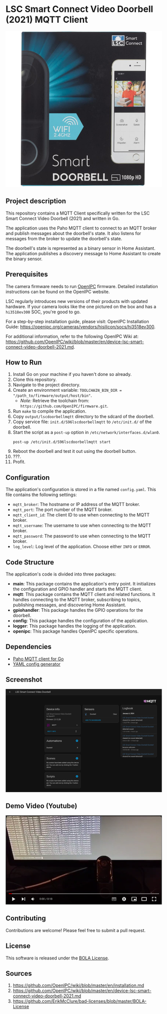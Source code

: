 # LSC Smart Connect Video Doorbell (2021) MQTT Client

![](images/lscdoorbellbox.jpg)

## Project description

This repository contains a MQTT Client specifically written for the LSC Smart Connect Video Doorbell (2021) and written in Go.

The application uses the Paho MQTT client to connect to an MQTT broker and publish messages about the doorbell's state. It also listens for messages from the broker to update the doorbell's state.

The doorbell's state is represented as a binary sensor in Home Assistant. The application publishes a discovery message to Home Assistant to create the binary sensor.

## Prerequisites

The camera firmware needs to run [OpenIPC](https://openipc.org) firmware. Detailed installation instructions can be found on the OpenIPC website.

LSC regularly introduces new versions of their products with updated hardware. If your camera looks like the one pictured on the box and has a `hi3518ev300` SOC, you're good to go.

For a step-by-step installation guide, please visit: OpenIPC Installation Guide: https://openipc.org/cameras/vendors/hisilicon/socs/hi3518ev300.

For additional information, refer to the following OpenIPC Wiki at: https://github.com/OpenIPC/wiki/blob/master/en/device-lsc-smart-connect-video-doorbell-2021.md.

## How to Run

1. Install Go on your machine if you haven't done so already.
2. Clone this repository.
3. Navigate to the project directory.
4. Create an environment variable: `TOOLCHAIN_BIN_DIR = "/path_to/firmware/output/host/bin"`.
    * *Note:* Retrieve the toolchain from: `https://github.com/OpenIPC/firmware.git`.
5. Run `make` to compile the application.
6. Copy `output/lscdoorbellmqtt` directory to the sdcard of the doorbell.
7. Copy service file: `init.d/S96lscdoorbellmqtt` to `/etc/init.d/` of the doorbell.
8. Start the script as a `post-up` option in `/etc/network/interfaces.d/wlan0`.
    ```
    post-up /etc/init.d/S96lscdoorbellmqtt start
    ```
9. Reboot the doorbell and test it out using the doorbell button.
10. ???.
11. Profit.

## Configuration

The application's configuration is stored in a file named `config.yaml`. This file contains the following settings:

- `mqtt_broker`: The hostname or IP address of the MQTT broker.
- `mqtt_port`: The port number of the MQTT broker.
- `mqtt_client_id`: The client ID to use when connecting to the MQTT broker.
- `mqtt_username`: The username to use when connecting to the MQTT broker.
- `mqtt_password`: The password to use when connecting to the MQTT broker.
- `log_level`: Log level of the application. Choose either `INFO` or `ERROR`.

## Code Structure

The application's code is divided into three packages:

- **main**: This package contains the application's entry point. It initializes the configuration and GPIO handler and starts the MQTT client.
- **mqtt**: This package contains the MQTT client and related functions. It handles connecting to the MQTT broker, subscribing to topics, publishing messages, and discovering Home Assistant.
- **gpiohandler**: This package handles the GPIO operations for the doorbell.
- **config**: This package handles the configuration of the application.
- **logger**: This package handles the logging of the application.
- **openipc**: This package handles OpenIPC specific operations.

## Dependencies

- [Paho MQTT client for Go](https://github.com/eclipse/paho.mqtt.golang)
- [YAML config generator](https://github.com/spf13/viper)

## Screenshot

![](images/lscdoorbellscreenshot.png)

## Demo Video (Youtube)

[![Youtube](images/youtubethumbnail.png)](https://www.youtube.com/watch?v=OjJcdlTrQ2Q)

## Contributing

Contributions are welcome! Please feel free to submit a pull request.

## License

This software is released under the [BOLA License](LICENSE).

## Sources

1. https://github.com/OpenIPC/wiki/blob/master/en/installation.md
2. https://github.com/OpenIPC/wiki/blob/master/en/device-lsc-smart-connect-video-doorbell-2021.md
3. https://github.com/ErikMcClure/bad-licenses/blob/master/BOLA-License
